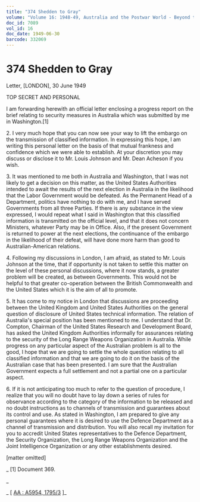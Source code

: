 ```yaml
---
title: "374 Shedden to Gray"
volume: "Volume 16: 1948-49, Australia and the Postwar World - Beyond the Region"
doc_id: 7089
vol_id: 16
doc_date: 1949-06-30
barcode: 332069
---
```


# 374 Shedden to Gray

Letter, [LONDON], 30 June 1949

TOP SECRET AND PERSONAL

I am forwarding herewith an official letter enclosing a progress report on the brief relating to security measures in Australia which was submitted by me in Washington.[1]

2\. I very much hope that you can now see your way to lift the embargo on the transmission of classified information. In expressing this hope, I am writing this personal letter on the basis of that mutual frankness and confidence which we were able to establish. At your discretion you may discuss or disclose it to Mr. Louis Johnson and Mr. Dean Acheson if you wish.

3\. It was mentioned to me both in Australia and Washington, that I was not likely to get a decision on this matter, as the United States Authorities intended to await the results of the next election in Australia in the likelihood that the Labor Government would be defeated. As the Permanent Head of a Department, politics have nothing to do with me, and I have served Governments from all three Parties. If there is any substance in the view expressed, I would repeat what I said in Washington that this classified information is transmitted on the official level, and that it does not concern Ministers, whatever Party may be in Office. Also, if the present Government is returned to power at the next elections, the continuance of the embargo in the likelihood of their defeat, will have done more harm than good to Australian-American relations.

4\. Following my discussions in London, I am afraid, as stated to Mr. Louis Johnson at the time, that if opportunity is not taken to settle this matter on the level of these personal discussions, where it now stands, a greater problem will be created, as between Governments. This would not be helpful to that greater co-operation between the British Commonwealth and the United States which it is the aim of all to promote.

5\. It has come to my notice in London that discussions are proceeding between the United Kingdom and United States Authorities on the general question of disclosure of United States technical information. The relation of Australia's special position has been mentioned to me. I understand that Dr. Compton, Chairman of the United States Research and Development Board, has asked the United Kingdom Authorities informally for assurances relating to the security of the Long Range Weapons Organization in Australia. While progress on any particular aspect of the Australian problem is all to the good, I hope that we are going to settle the whole question relating to all classified information and that we are going to do it on the basis of the Australian case that has been presented. I am sure that the Australian Government expects a full settlement and not a partial one on a particular aspect.

6\. If it is not anticipating too much to refer to the question of procedure, I realize that you will no doubt have to lay down a series of rules for observance according to the category of the information to be released and no doubt instructions as to channels of transmission and guarantees about its control and use. As stated in Washington, I am prepared to give any personal guarantees where it is desired to use the Defence Department as a channel of transmission and distribution. You will also recall my invitation for you to accredit United States representatives to the Defence Department, the Security Organization, the Long Range Weapons Organization and the Joint Intelligence Organization or any other establishments desired.

[matter omitted]

_ [1] Document 369.

_

_ [ [AA : A5954, 1795/3](http://www.naa.gov.au/cgi-bin/Search?O=I&Number=332069) ]_
